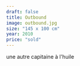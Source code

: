 ```yaml
---
draft: false
title: Outbound
image: outbound.jpg
size: "145 x 100 cm"
year: 2010
price: "sold"
---
```

une autre capitaine à l'huile
